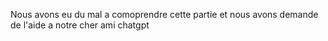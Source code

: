 Nous avons eu du mal a comoprendre cette partie et nous avons demande de l'aide a notre cher ami chatgpt